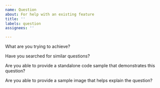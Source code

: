 ```yaml
---
name: Question
about: For help with an existing feature
title: ''
labels: question
assignees: ''

---
```


What are you trying to achieve?

Have you searched for similar questions?

Are you able to provide a standalone code sample that demonstrates this question?

Are you able to provide a sample image that helps explain the question?
